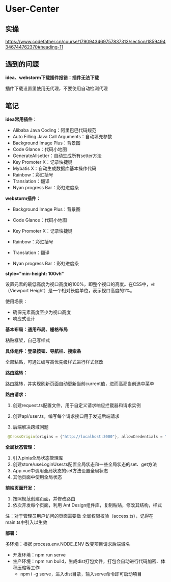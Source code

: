 # User-Center

## 实操

https://www.codefather.cn/course/1790943469757837313/section/1859494346744762370#heading-11



## 遇到的问题

**idea、webstorm下载插件报错：插件无法下载**

插件下载设置里使用无代理，不要使用自动检测代理



## 笔记

**idea常用插件：**

- Alibaba Java Coding：阿里巴巴代码规范
- Auto Filling Java Call Arguments：自动填充参数
- Background Image Plus：背景图
- Code Glance：代码小地图
- GenerateAllsetter：自动生成所有setter方法
- Key Promoter X：记录快捷键
- Mybatis X：自动生成数据库基本操作代码
- Rainbow：彩虹括号
- Translation：翻译
- Nyan progress Bar：彩虹进度条

**webstorm插件：**

- Background Image Plus：背景图

- Code Glance：代码小地图

- Key Promoter X：记录快捷键

- Rainbow：彩虹括号

- Translation：翻译

- Nyan progress Bar：彩虹进度条

    

**style="min-height: 100vh"**

设置元素的最低高度为视口高度的100%，即整个视口的高度。在CSS中，`vh`（Viewport Height）是一个相对长度单位，表示视口高度的1%。

使用场景：

- 确保元素高度至少为视口高度
- 响应式设计



**基本布局：通用布局、栅格布局**

粘贴框架，自己写样式

**具体组件：登录按钮、导航栏、搜索条**

全部粘贴，可通过编写高优先级样式进行样式修改

**路由跳转：**

路由跳转，并实现刷新页面自动更新当前current值，进而高亮当前选中菜单

**路由请求：**

1. 创建request.ts配置文件，用于自定义请求响应拦截器和请求实例

2. 创建api/user.ts，编写每个请求接口用于发送后端请求

3. 后端解决跨域问题

```java
 @CrossOrigin(origins = {"http://localhost:3000"}, allowCredentials = "true") 
```

**全局状态管理：**

1. 引入pinia全局状态管理库
2. 创建store/useLoginUser.ts配置全局状态和一些全局状态的set、get方法
3. App.vue中调用全局状态的set方法设置全局状态
4. 其他页面中使用全局状态

**前端页面开发：**

1. 按照规范创建页面，并修改路由
2. 依次开发每个页面，利用 Ant Design组件库，复制粘贴，修改其结构，样式

注：对于管理员用户访问的页面需要做 全局权限校验（access.ts），记得在main.ts中引入以生效

**部署：**

多环境：根据 process.env.NODE_ENV 改变项目请求后端域名

- 开发环境：npm run serve
- 生产环境：npm run build，生成dist打包文件，打包会自动进行代码加密、体积压缩等工作
    - npm i -g serve，进入dist目录，输入serve命令即可启动项目